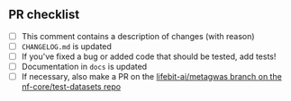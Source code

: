 <!--
# lifebit-ai/metagwas pull request

Many thanks for contributing to lifebit-ai/metagwas!

Please fill in the appropriate checklist below (delete whatever is not relevant).
These are the most common things requested on pull requests (PRs).

Remember that PRs should be made against the dev branch, unless you're preparing a pipeline release.

Learn more about contributing: [CONTRIBUTING.md](https://github.com/lifebit-ai/metagwas/tree/master/.github/CONTRIBUTING.md)
-->

## PR checklist

- [ ] This comment contains a description of changes (with reason)
- [ ] `CHANGELOG.md` is updated
- [ ] If you've fixed a bug or added code that should be tested, add tests!
- [ ] Documentation in `docs` is updated
- [ ] If necessary, also make a PR on the [lifebit-ai/metagwas branch on the nf-core/test-datasets repo](https://github.com/nf-core/test-datasets/pull/new/lifebit-ai/metagwas)
